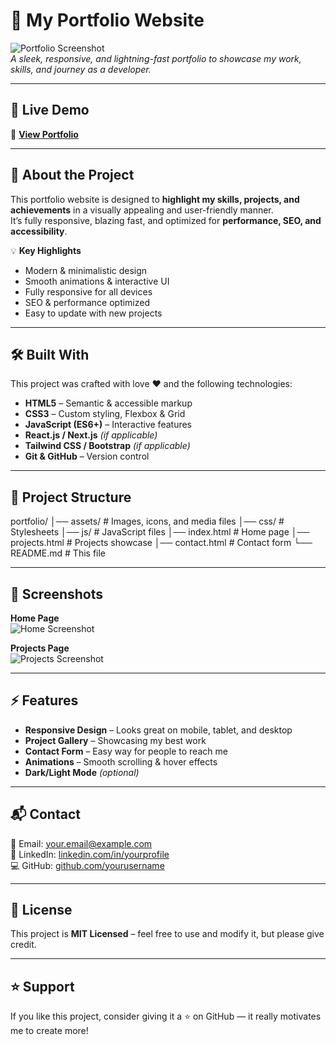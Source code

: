 # 🌟 My Portfolio Website  

![Portfolio Screenshot](screenshot.png)  
*A sleek, responsive, and lightning-fast portfolio to showcase my work, skills, and journey as a developer.*  

---

## 🚀 Live Demo  
🔗 **[View Portfolio](https://yourwebsite.com)**  

---

## 📖 About the Project  
This portfolio website is designed to **highlight my skills, projects, and achievements** in a visually appealing and user-friendly manner.  
It’s fully responsive, blazing fast, and optimized for **performance, SEO, and accessibility**.  

💡 **Key Highlights**  
- Modern & minimalistic design  
- Smooth animations & interactive UI  
- Fully responsive for all devices  
- SEO & performance optimized  
- Easy to update with new projects  

---

## 🛠️ Built With  
This project was crafted with love ❤️ and the following technologies:  

- **HTML5** – Semantic & accessible markup  
- **CSS3** – Custom styling, Flexbox & Grid  
- **JavaScript (ES6+)** – Interactive features  
- **React.js / Next.js** *(if applicable)*  
- **Tailwind CSS / Bootstrap** *(if applicable)*  
- **Git & GitHub** – Version control  

---

## 📂 Project Structure  
portfolio/
│── assets/ # Images, icons, and media files
│── css/ # Stylesheets
│── js/ # JavaScript files
│── index.html # Home page
│── projects.html # Projects showcase
│── contact.html # Contact form
└── README.md # This file


---

## 📸 Screenshots  

**Home Page**  
![Home Screenshot](home.png)  

**Projects Page**  
![Projects Screenshot](projects.png)  

---

## ⚡ Features  
- **Responsive Design** – Looks great on mobile, tablet, and desktop  
- **Project Gallery** – Showcasing my best work  
- **Contact Form** – Easy way for people to reach me  
- **Animations** – Smooth scrolling & hover effects  
- **Dark/Light Mode** *(optional)*  

---

## 📬 Contact  
💌 Email: [your.email@example.com](mailto:your.email@example.com)  
🔗 LinkedIn: [linkedin.com/in/yourprofile](https://linkedin.com/in/yourprofile)  
💻 GitHub: [github.com/yourusername](https://github.com/yourusername)  

---

## 📜 License  
This project is **MIT Licensed** – feel free to use and modify it, but please give credit.  

---

## ⭐ Support  
If you like this project, consider giving it a ⭐ on GitHub — it really motivates me to create more!  

